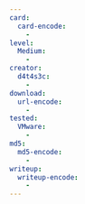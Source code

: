 ```yaml
---
card:
  card-encode:
    -
level:
  Medium:
    -
creator:
  d4t4s3c:
    -
download:
  url-encode:
    -
tested:
  VMware:
    -
md5:
  md5-encode:
    -
writeup:
  writeup-encode:
    -
---
```

